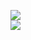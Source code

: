 [![](https://img.shields.io/badge/Made%20With-Github%20Spray-lightgrey.svg?style=for-the-badge&logo=github)](https://github.com/Annihil/github-spray#19714)  
[![](https://i.imgur.com/2DrTn0Z.gif)](https://github.com/Annihil/github-spray)